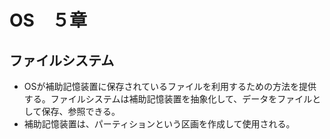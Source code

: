 # OS　５章
## ファイルシステム
- OSが補助記憶装置に保存されているファイルを利用するための方法を提供する。ファイルシステムは補助記憶装置を抽象化して、データをファイルとして保存、参照できる。
- 補助記憶装置は、パーティションという区画を作成して使用される。

